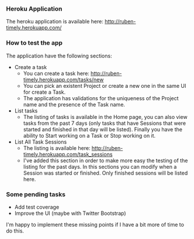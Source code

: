 ### Heroku Application

The heroku application is available here: <http://ruben-timely.herokuapp.com/>

### How to test the app

The application have the following sections:

* Create a task
  * You can create a task here: <http://ruben-timely.herokuapp.com/tasks/new>
  * You can pick an existent Project or create a new one in the same UI for create a Task.
  * The application has validations for the uniqueness of the Project name and the presence of the Task name.
* List tasks
  * The listing of tasks is available in the Home page, you can also view tasks from the past 7 days (only tasks that have Sessions that were started and finished in that day will be listed). Finally you have the ability to Start working on a Task or Stop working on it.
* List All Task Sessions
  * The listing is available here: <http://ruben-timely.herokuapp.com/task_sessions>
  * I've added this section in order to make more easy the testing of the listing for the past days. In this sections you can modify when a Session was started or finished. Only finished sessions will be listed here.

### Some pending tasks

* Add test coverage
* Improve the UI (maybe with Twitter Bootstrap)

I'm happy to implement these missing points if I have a bit more of time to do this.
